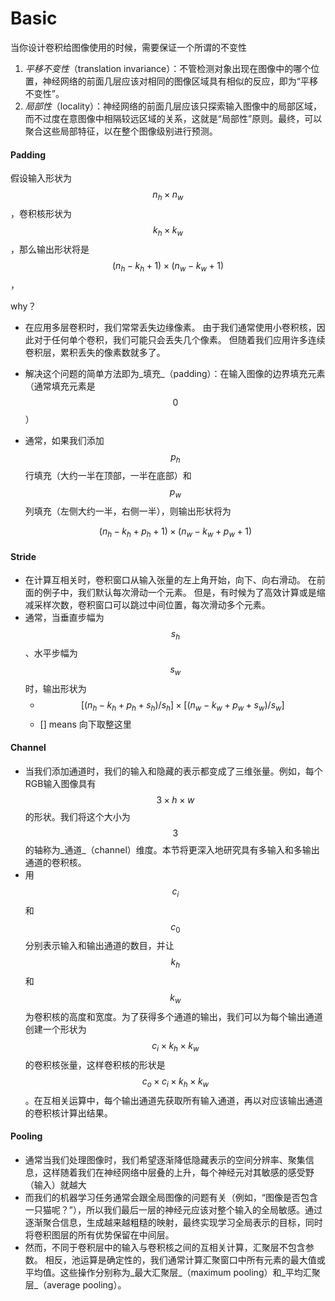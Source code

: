 # Basic

当你设计卷积给图像使用的时候，需要保证一个所谓的不变性

1. _平移不变性_（translation invariance）：不管检测对象出现在图像中的哪个位置，神经网络的前面几层应该对相同的图像区域具有相似的反应，即为“平移不变性”。
2. _局部性_（locality）：神经网络的前面几层应该只探索输入图像中的局部区域，而不过度在意图像中相隔较远区域的关系，这就是“局部性”原则。最终，可以聚合这些局部特征，以在整个图像级别进行预测。



#### Padding

假设输入形状为$$n_h \times n_w$$，卷积核形状为$$k_h \times k_w$$，那么输出形状将是$$(n_h -k _h + 1) \times (n_w -k_w +1)$$，

why？

* 在应用多层卷积时，我们常常丢失边缘像素。 由于我们通常使用小卷积核，因此对于任何单个卷积，我们可能只会丢失几个像素。 但随着我们应用许多连续卷积层，累积丢失的像素数就多了。
* 解决这个问题的简单方法即为_填充_（padding）：在输入图像的边界填充元素（通常填充元素是$$0$$）
*   通常，如果我们添加$$p_h$$行填充（大约一半在顶部，一半在底部）和$$p_w$$列填充（左侧大约一半，右侧一半），则输出形状将为

    $$(n_h -k_h + p_h +1) \times (n_w -k_w+ p_w + 1)$$

#### Stride

* 在计算互相关时，卷积窗口从输入张量的左上角开始，向下、向右滑动。 在前面的例子中，我们默认每次滑动一个元素。 但是，有时候为了高效计算或是缩减采样次数，卷积窗口可以跳过中间位置，每次滑动多个元素。
* 通常，当垂直步幅为$$s_h$$、水平步幅为$$s_w$$时，输出形状为
  * $$[(n_h- k_h + p_h + s_h)/s_h] \times[(n_w -k_w + p_w +s_w) / s_w]$$
  * \[] means 向下取整这里

#### Channel

* 当我们添加通道时，我们的输入和隐藏的表示都变成了三维张量。例如，每个RGB输入图像具有$$3\times h \times w$$的形状。我们将这个大小为$$3$$的轴称为_通道_（channel）维度。本节将更深入地研究具有多输入和多输出通道的卷积核。
* 用$$c_i$$和$$c_0$$分别表示输入和输出通道的数目，并让$$k_h$$和$$k_w$$为卷积核的高度和宽度。为了获得多个通道的输出，我们可以为每个输出通道创建一个形状为$$c_i \times k_h \times k_w$$的卷积核张量，这样卷积核的形状是$$c_o \times c_i \times k_h \times k_w$$。在互相关运算中，每个输出通道先获取所有输入通道，再以对应该输出通道的卷积核计算出结果。



#### Pooling

* 通常当我们处理图像时，我们希望逐渐降低隐藏表示的空间分辨率、聚集信息，这样随着我们在神经网络中层叠的上升，每个神经元对其敏感的感受野（输入）就越大
* 而我们的机器学习任务通常会跟全局图像的问题有关（例如，“图像是否包含一只猫呢？”），所以我们最后一层的神经元应该对整个输入的全局敏感。通过逐渐聚合信息，生成越来越粗糙的映射，最终实现学习全局表示的目标，同时将卷积图层的所有优势保留在中间层。
* 然而，不同于卷积层中的输入与卷积核之间的互相关计算，汇聚层不包含参数。 相反，池运算是确定性的，我们通常计算汇聚窗口中所有元素的最大值或平均值。这些操作分别称为_最大汇聚层_（maximum pooling）和_平均汇聚层_（average pooling）。
